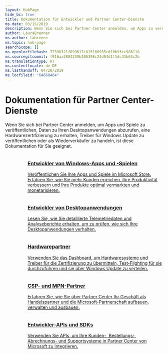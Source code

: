 ```yaml
---
layout: HubPage
hide_bc: true
title: Dokumentation für Entwickler und Partner Center-Dienste
ms.date: 03/15/2019
description: Wenn Sie sich bei Partner Center anmelden, um Apps zu veröffentlichen, Daten zu Ihren Desktopanwendungen abzurufen, eine Hardwarezertifizierung zu erhalten, Treiber für Windows Update zu veröffentlichen oder als Wiederverkäufer zu handeln, ist diese Dokumentation für Sie geeignet.
author: LauraBrenner
ms.author: labrenne
ms.topic: hub-page
searchScope: []
ms.openlocfilehash: 77390321f899617c815166935cd10b93cc986118
ms.sourcegitcommit: f916aa2884239b205398c24d04d1f1dc41b63c2b
ms.translationtype: HT
ms.contentlocale: de-DE
ms.lasthandoff: 04/28/2019
ms.locfileid: "64668464"
---
```

<div id="main" class="v2">
    <div class="container">
        <h1>Dokumentation für Partner Center-Dienste</h1>
        <p>Wenn Sie sich bei Partner Center anmelden, um Apps und Spiele zu veröffentlichen, Daten zu Ihren Desktopanwendungen abzurufen, eine Hardwarezertifizierung zu erhalten, Treiber für Windows Update zu veröffentlichen oder als Wiederverkäufer zu handeln, ist diese Dokumentation für Sie geeignet.</p>
        <ul class="pivots" style="list-style:none;margin:0;">
            <li>
                <a href="#products"></a>
                <ul id="products" style="list-style:none;margin:0;">
                    <li>
                        <a href="#products1"></a>
                        <ul id="products1" class="cardsC cols cols3" style="list-style:none;margin:0;">
                            <li>
                                <a href="https://docs.microsoft.com/windows/uwp/publish/">
                                    <div class="cardSize">
                                        <div class="cardPadding">
                                            <div class="card">
                                                <div class="cardImageOuter">
                                                    <div class="cardImage bgdAccent1">
                                                        <img alt="" src="https://docs.microsoft.com/media/hubs/windows/win_hardware-dev-2.svg" data-linktype="external">
                                                    </div>
                                                </div>
                                                <div class="cardText">
                                                    <h3>Entwickler von Windows-Apps und -Spielen</h3>
                                                    <p>Veröffentlichen Sie Ihre Apps und Spiele im Microsoft Store. Erfahren Sie, wie Sie mehr Kunden erreichen, Ihre Produktivität verbessern und Ihre Produkte optimal vermarkten und monetarisieren.</p>
                                                </div>
                                            </div>
                                        </div>
                                    </div>
                                </a>
                            </li>
                            <li>
                                <a href="https://msdn.microsoft.com/library/windows/desktop/mt826504(v=vs.85).aspx">
                                    <div class="cardSize">
                                        <div class="cardPadding">
                                            <div class="card">
                                                <div class="cardImageOuter">
                                                    <div class="cardImage bgdAccent1">
                                                        <img alt="" src="https://docs.microsoft.com/media/illustrations/sql-analytics-service.svg" data-linktype="external">
                                                    </div>
                                                </div>
                                                <div class="cardText">
                                                    <h3>Entwickler von Desktopanwendungen</h3>
                                                    <p>Lesen Sie, wie Sie detaillierte Telemetriedaten und Analyseberichte erhalten, um zu prüfen, wie sich Ihre Desktopanwendungen verhalten.</p>
                                                </div>
                                            </div>
                                        </div>
                                    </div>
                                </a>
                            </li>
                            <li>
                                <a href="https://docs.microsoft.com/windows-hardware/drivers/dashboard/">
                                    <div class="cardSize">
                                        <div class="cardPadding">
                                            <div class="card">
                                                <div class="cardImageOuter">
                                                    <div class="cardImage bgdAccent1">
                                                        <img alt="" src="https://docs.microsoft.com/media/hubs/systemcenter/system-center-configuration.svg" data-linktype="external">
                                                    </div>
                                                </div>
                                                <div class="cardText">
                                                    <h3>Hardwarepartner</h3>
                                                    <p>Verwenden Sie das Dashboard, um Hardwaresysteme und Treiber für die Zertifizierung zu übermitteln, Test-Flighting für sie durchzuführen und sie über Windows Update zu verteilen.</p>
                                                </div>
                                            </div>
                                        </div>
                                    </div>
                                </a>
                            </li>
                            <li>
                                <a href="/partner-center/">
                                    <div class="cardSize">
                                        <div class="cardPadding">
                                            <div class="card">
                                                <div class="cardImageOuter">
                                                    <div class="cardImage bgdAccent1">
                                                        <img alt="" src="https://docs.microsoft.com/media/hubs/ems/ems_device-app-mgmt-1.svg" data-linktype="external">
                                                    </div>
                                                </div>
                                                <div class="cardText">
                                                    <h3>CSP- und MPN-Partner</h3>
                                                    <p>Erfahren Sie, wie Sie über Partner Center Ihr Geschäft als Handelspartner und die Microsoft-Partnerschaft aufbauen, verwalten und ausbauen.</p>
                                                </div>
                                            </div>
                                        </div>
                                    </div>
                                </a>
                            </li>
                            <li>
                                <a href="/partner-center/develop/">
                                    <div class="cardSize">
                                        <div class="cardPadding">
                                            <div class="card">
                                                <div class="cardImageOuter">
                                                    <div class="cardImage bgdAccent1">
                                                        <img alt="" src="https://docs.microsoft.com/azure/media/index/azure_fundamentals.svg" data-linktype="external">
                                                    </div>
                                                </div>
                                                <div class="cardText">
                                                    <h3>Entwickler-APIs und SDKs</h3>
                                                    <p>Verwenden Sie APIs, um Ihre Kunden-, Bestellungs-, Abrechnungs- und Supportsysteme in Partner Center von Microsoft zu integrieren.</p>
                                                </div>
                                            </div>
                                        </div>
                                    </div>
                                </a>
                            </li>
                        </ul>
                    </li>
                </ul>
            </li>
        </ul>
    </div>
</div>